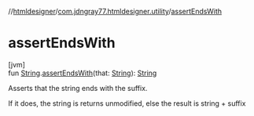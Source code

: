 //[htmldesigner](../../index.md)/[com.jdngray77.htmldesigner.utility](index.md)/[assertEndsWith](assert-ends-with.md)

# assertEndsWith

[jvm]\
fun [String](https://kotlinlang.org/api/latest/jvm/stdlib/kotlin/-string/index.html).[assertEndsWith](assert-ends-with.md)(that: [String](https://kotlinlang.org/api/latest/jvm/stdlib/kotlin/-string/index.html)): [String](https://kotlinlang.org/api/latest/jvm/stdlib/kotlin/-string/index.html)

Asserts that the string ends with the suffix.

If it does, the string is returns unmodified, else the result is string + suffix
